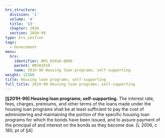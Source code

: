 ```yaml
---
hrs_structure:
  division: '1'
  volume: '4'
  title: '13'
  chapter: 201H
  section: 201H-99
type: hrs_section
tags:
  - Government
menu:
  hrs:
    identifier: HRS_0201H-0099
    parent: HRS0201H
    name: 201H-99 Housing loan programs; self-supporting
weight: 12380
title: Housing loan programs; self-supporting
full_title: 201H-99 Housing loan programs; self-supporting
---
```

**[§201H-99] Housing loan programs; self-supporting.** The interest rate, fees, charges, premiums, and other terms of the loans made under the housing loan programs shall be at least sufficient to pay the cost of administering and maintaining the portion of the specific housing loan programs for which the bonds have been issued, and to assure payment of the principal of and interest on the bonds as they become due. [L 2006, c 180, pt of §4]